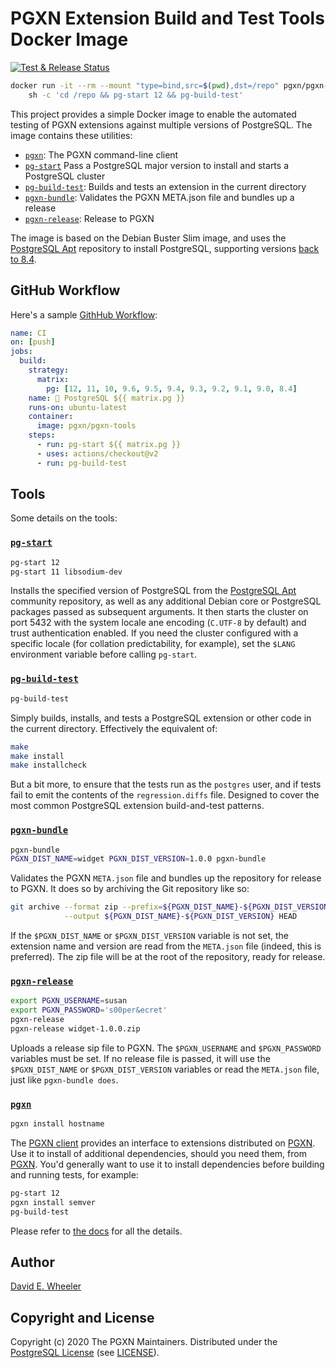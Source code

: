 PGXN Extension Build and Test Tools Docker Image
================================================

[![Test & Release Status](https://github.com/pgxn/docker-pgxn-tools/workflows/CI/CD/badge.svg)](https://github.com/pgxn/docker-pgxn-tools/actions)

``` sh
docker run -it --rm --mount "type=bind,src=$(pwd),dst=/repo" pgxn/pgxn-tools \
    sh -c 'cd /repo && pg-start 12 && pg-build-test'
```

This project provides a simple Docker image to enable the automated testing
of PGXN extensions against multiple versions of PostgreSQL. The image
contains these utilities:

*   [`pgxn`][cli]: The PGXN command-line client
*   [`pg-start`] Pass a PostgreSQL major version to install and starts a PostgreSQL cluster
*   [`pg-build-test`]: Builds and tests an extension in the current directory
*   [`pgxn-bundle`]: Validates the PGXN META.json file and bundles up a release
*   [`pgxn-release`]: Release to PGXN

The image is based on the Debian Buster Slim image, and uses the
[PostgreSQL Apt] repository to install PostgreSQL, supporting versions
[back to 8.4].

GitHub Workflow
---------------

Here's a sample [GithHub Workflow]:

``` yaml
name: CI
on: [push]
jobs:
  build:
    strategy:
      matrix:
        pg: [12, 11, 10, 9.6, 9.5, 9.4, 9.3, 9.2, 9.1, 9.0, 8.4]
    name: 🐘 PostgreSQL ${{ matrix.pg }}
    runs-on: ubuntu-latest
    container:
      image: pgxn/pgxn-tools
    steps:
      - run: pg-start ${{ matrix.pg }}
      - uses: actions/checkout@v2
      - run: pg-build-test
```

Tools
-----

Some details on the tools:

### [`pg-start`]

``` sh
pg-start 12
pg-start 11 libsodium-dev
```

Installs the specified version of PostgreSQL from the [PostgreSQL Apt] community
repository, as well as any additional Debian core or PostgreSQL packages passed
as subsequent arguments. It then starts the cluster on port 5432 with the system
locale ane encoding (`C.UTF-8` by default) and trust authentication enabled. If
you need the cluster configured with a specific locale (for collation
predictability, for example), set the `$LANG` environment variable before
calling `pg-start`.

### [`pg-build-test`]

``` sh
pg-build-test
```

Simply builds, installs, and tests a PostgreSQL extension or other code in the
current directory. Effectively the equivalent of:

``` sh
make
make install
make installcheck
```

But a bit more, to ensure that the tests run as the `postgres` user, and if
tests fail to emit the contents of the `regression.diffs` file. Designed to
cover the most common PostgreSQL extension build-and-test patterns.

### [`pgxn-bundle`]

``` sh
pgxn-bundle
PGXN_DIST_NAME=widget PGXN_DIST_VERSION=1.0.0 pgxn-bundle
```

Validates the PGXN `META.json` file and bundles up the repository for release
to PGXN. It does so by archiving the Git repository like so:

``` sh
git archive --format zip --prefix=${PGXN_DIST_NAME}-${PGXN_DIST_VERSION}/ \
            --output ${PGXN_DIST_NAME}-${PGXN_DIST_VERSION} HEAD
```

If the `$PGXN_DIST_NAME` or `$PGXN_DIST_VERSION` variable is not set, the extension
name and version are read from the `META.json` file (indeed, this is preferred).
The zip file will be at the root of the repository, ready for release.

### [`pgxn-release`]

``` sh
export PGXN_USERNAME=susan
export PGXN_PASSWORD='s00per&ecret'
pgxn-release
pgxn-release widget-1.0.0.zip
```

Uploads a release sip file to PGXN. The `$PGXN_USERNAME` and `$PGXN_PASSWORD`
variables must be set. If no release file is passed, it will use the
`$PGXN_DIST_NAME` or `$PGXN_DIST_VERSION` variables or read the `META.json`
file, just like `pgxn-bundle does`.

### [`pgxn`][cli]

``` sh
pgxn install hostname
```

The [PGXN client][cli] provides an interface to extensions distributed on
[PGXN]. Use it to install of additional dependencies, should you need them, from
[PGXN]. You'd generally want to use it to install dependencies before building and
running tests, for example:

``` sh
pg-start 12
pgxn install semver
pg-build-test
```

Please refer to [the docs] for all the details.

Author
------

[David E. Wheeler]

Copyright and License
---------------------

Copyright (c) 2020 The PGXN Maintainers. Distributed under the [PostgreSQL License]
(see [LICENSE]).

[cli]: https://github.com/pgxn/pgxnclient
[`pg-start`]: bin/pg-start
[`pg-build-test`]: bin/pg-build-test
[`pgxn-bundle`]: bin/pgxn-bundle
[`pgxn-release`]: bin/pgxn-release
[PostgreSQL Apt]: https://wiki.postgresql.org/wiki/Apt
[back to 8.4]: http://apt.postgresql.org/pub/repos/apt/dists/buster-pgdg/
[GithHub Workflow]: https://help.github.com/en/actions/configuring-and-managing-workflows
[PGXN]: https;//pgxn.org/ "The PostgreSQL Extension Network"
[David E. Wheeler]: https://justatheory.com/
[PostgreSQL License]: https://opensource.org/licenses/PostgreSQL
[LICENSE]: LICENSE
[the docs]: https://pgxn.github.io/pgxnclient/